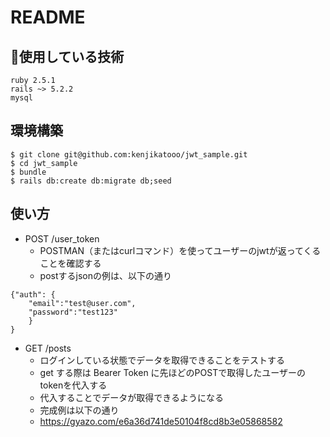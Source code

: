 # README

## 使用している技術

```
ruby 2.5.1
rails ~> 5.2.2
mysql
```

## 環境構築

```
$ git clone git@github.com:kenjikatooo/jwt_sample.git
$ cd jwt_sample
$ bundle
$ rails db:create db:migrate db;seed
```

## 使い方

- POST /user_token 
  - POSTMAN（またはcurlコマンド）を使ってユーザーのjwtが返ってくることを確認する
  - postするjsonの例は、以下の通り
```
{"auth": {
	"email":"test@user.com",
	"password":"test123"
	}
}
```

- GET /posts
  - ログインしている状態でデータを取得できることをテストする
  - get する際は Bearer Token に先ほどのPOSTで取得したユーザーのtokenを代入する
  - 代入することでデータが取得できるようになる
  - 完成例は以下の通り
  - https://gyazo.com/e6a36d741de50104f8cd8b3e05868582
  
